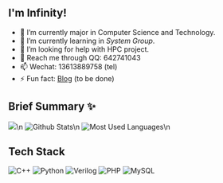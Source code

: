 ## I'm Infinity!
- 🔭 I’m currently major in Computer Science and Technology.
- 🌱 I’m currently learning in *System Group*.
- 🤔 I’m looking for help with HPC project.
- 💬 Reach me through QQ: 642741043
- 📫 Wechat: 13613889758 (tel)
- ⚡ Fun fact: [Blog](https://wonderful-me.github.io/) (to be done)
## Brief Summary ✨
![](https://visitor-badge.glitch.me/badge?page_id=Wonderful-Me.readme)\n
![Github Stats](https://github-readme-stats.vercel.app/api?username=Wonderful-Me&show_icons=true&theme=dark&count_private=true)\n
![Most Used Languages](https://github-readme-stats.vercel.app/api/top-langs/?username=Wonderful-Me&theme=dark&layout=compact)\n

## Tech Stack
![C++](https://img.shields.io/badge/-C++-192133?style=flat-square&logo=c++&logoColor=white)
![Python](https://img.shields.io/badge/-Python-192133?style=flat-square&logo=python&logoColor=white)
![Verilog](https://img.shields.io/badge/-Verilog-192133?style=flat-square&logo=verilog&logoColor=white)
![PHP](https://img.shields.io/badge/-PHP-192133?style=flat-square&logo=figma&logoColor=white)
![MySQL](https://img.shields.io/badge/-MySQL-192133?style=flat-square&logo=mysql&logoColor=white)

